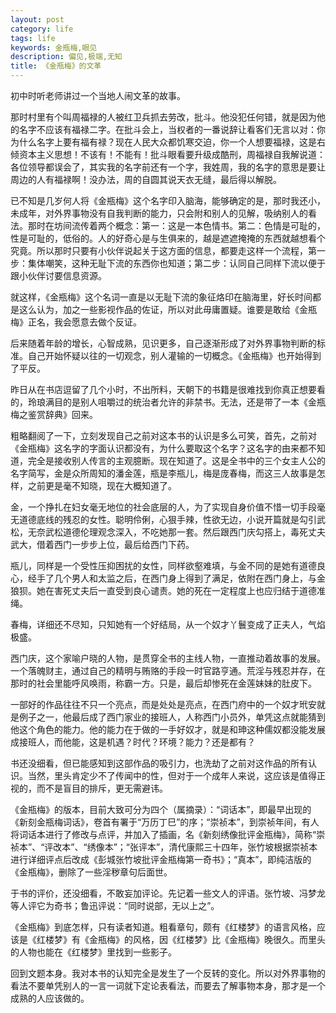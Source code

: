 ```yaml
---
layout: post
category: life
tags: life
keywords: 金瓶梅,眼见
description: 偏见,极端,无知
title: 《金瓶梅》的文革
---
```


初中时听老师讲过一个当地人闹文革的故事。

那时村里有个叫周福禄的人被红卫兵抓去劳改，批斗。他没犯任何错，就是因为他的名字不应该有福禄二字。在批斗会上，当权者的一番说辞让看客们无言以对：你为什么名字上要有福有禄？现在人民大众都饥寒交迫，你一个人想要福禄，这是右倾资本主义思想！不该有！不能有！批斗眼看要升级成酷刑，周福禄自我解说道：各位领导都误会了，其实我的名字前还有一个字，我姓周，我的名字的意思是要让周边的人有福禄啊！没办法，周的自圆其说天衣无缝，最后得以解脱。

已不知是几岁何人将《金瓶梅》这个名字印入脑海，能够确定的是，那时我还小，未成年，对外界事物没有自我判断的能力，只会附和别人的见解，吸纳别人的看法。那时在坊间流传着两个概念：第一：这是一本色情书。第二：色情是可耻的，性是可耻的，低俗的。人的好奇心是与生俱来的，越是遮遮掩掩的东西就越想看个究竟。所以那时只要有小伙伴说起关于这方面的信息，都要走这样一个流程，第一步：集体嘲笑，这种无耻下流的东西你也知道；第二步：认同自己同样下流以便于跟小伙伴讨要信息资源。

就这样，《金瓶梅》这个名词一直是以无耻下流的象征烙印在脑海里，好长时间都是这么认为，加之一些影视作品的佐证，所以对此毋庸置疑。谁要是敢给《金瓶梅》正名，我会愿意去做个反证。

后来随着年龄的增长，心智成熟，见识更多，自己逐渐形成了对外界事物判断的标准。自己开始怀疑以往的一切观念，别人灌输的一切概念。《金瓶梅》也开始得到了平反。

昨日从在书店逗留了几个小时，不出所料，天朝下的书籍是很难找到你真正想要看的，玲琅满目的是别人咀嚼过的统治者允许的非禁书。无法，还是带了一本《金瓶梅之鉴赏辞典》回来。

粗略翻阅了一下，立刻发现自己之前对这本书的认识是多么可笑，首先，之前对《金瓶梅》这名字的字面认识都没有，为什么要取这个名字？这名字的由来都不知道，完全是接收别人传言的主观臆断。现在知道了。这是全书中的三个女主人公的名字简写，金是众所周知的潘金莲，瓶是李瓶儿，梅是庞春梅，而这三人故事是怎样，之前更是毫不知晓，现在大概知道了。

金，一个挣扎在妇女毫无地位的社会底层的人，为了实现自身价值不惜一切手段毫无道德底线的残忍的女性。聪明伶俐，心狠手辣，性欲无边，小说开篇就是勾引武松，无奈武松道德伦理观念深入，不吃她那一套。然后跟西门庆勾搭上，毒死丈夫武大，借着西门一步步上位，最后给西门下药。

瓶儿，同样是一个受性压抑困扰的女性，同样欲壑难填，与金不同的是她有道德良心，经手了几个男人和太监之后，在西门身上得到了满足，依附在西门身上，与金狼狈。她在害死丈夫后一直受到良心谴责。她的死在一定程度上也应归结于道德准绳。

 

春梅，详细还不尽知，只知她有一个好结局，从一个奴才丫鬟变成了正夫人，气焰极盛。

西门庆，这个家喻户晓的人物，是贯穿全书的主线人物，一直推动着故事的发展。一个落魄财主，通过自己的精明与贿赂的手段一时官路亨通。荒淫与残忍并存，在那时的社会里能呼风唤雨，称霸一方。只是，最后却惨死在金莲妹妹的肚皮下。

一部好的作品往往不只一个亮点，而是处处是亮点，在西门府中的一个奴才玳安就是例子之一，他最后成了西门家业的接班人，人称西门小员外，单凭这点就能猜到他这个角色的能力。他的能力在于做的一手好奴才，就是和珅这种儒奴都没能发展成接班人，而他能，这是机遇？时代？环境？能力？还是都有？

书还没细看，但已能感知到这部作品的吸引力，也洗劫了之前对这作品的所有认识。当然，里头肯定少不了传闻中的性，但对于一个成年人来说，这应该是值得正视的，而不是盲目的排斥，更无需避讳。

《金瓶梅》的版本，目前大致可分为四个（属摘录）：“词话本”，即最早出现的《新刻金瓶梅词话》，卷首有署于“万历丁巳”的序；“崇祯本”，到崇祯年间，有人将词话本进行了修改与点评，并加入了插画，名《新刻绣像批评金瓶梅》，简称“崇祯本”、“评改本”、“绣像本”；“张评本”，清代康熙三十四年，张竹坡根据崇祯本进行详细评点后改成《彭城张竹坡批评金瓶梅第一奇书》；“真本”，即纯洁版的《金瓶梅》，删除了一些淫秽章句后面世。

于书的评价，还没细看，不敢妄加评论。先记着一些文人的评语。张竹坡、冯梦龙等人评它为奇书；鲁迅评说：“同时说部，无以上之”。

《金瓶梅》到底怎样，只有读者知道。粗看章句，颇有《红楼梦》的语言风格，应该是《红楼梦》有《金瓶梅》的风格，因《红楼梦》比《金瓶梅》晚很久。而里头的人物也能在《红楼梦》里找到一些影子。

回到文题本身。我对本书的认知完全是发生了一个反转的变化。所以对外界事物的看法不要单凭别人的一言一词就下定论表看法，而要去了解事物本身，那才是一个成熟的人应该做的。